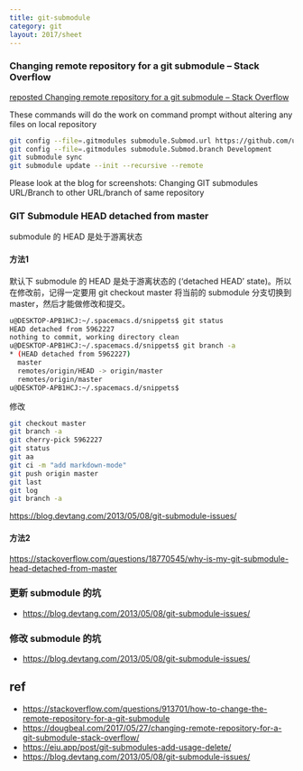 ```yaml
---
title: git-submodule
category: git
layout: 2017/sheet
---
```



### Changing remote repository for a git submodule – Stack Overflow ###

[reposted Changing remote repository for a git submodule – Stack Overflow](https://stackoverflow.com/questions/913701/changing-remote-repository-for-a-git-submodule)

These commands will do the work on command prompt without altering any files on local repository

```bash
git config --file=.gitmodules submodule.Submod.url https://github.com/username/ABC.git
git config --file=.gitmodules submodule.Submod.branch Development
git submodule sync
git submodule update --init --recursive --remote
```

Please look at the blog for screenshots: Changing GIT submodules URL/Branch to other URL/branch of same repository

### GIT Submodule HEAD detached from master

submodule 的 HEAD 是处于游离状态

#### 方法1 ####

默认下 submodule 的 HEAD 是处于游离状态的 (‘detached HEAD’ state)。所以在修改前，记得一定要用 git checkout master 将当前的 submodule 分支切换到 master，然后才能做修改和提交。

```bash
u@DESKTOP-APB1HCJ:~/.spacemacs.d/snippets$ git status
HEAD detached from 5962227
nothing to commit, working directory clean
u@DESKTOP-APB1HCJ:~/.spacemacs.d/snippets$ git branch -a
* (HEAD detached from 5962227)
  master
  remotes/origin/HEAD -> origin/master
  remotes/origin/master
u@DESKTOP-APB1HCJ:~/.spacemacs.d/snippets$
```

修改

```bash
git checkout master
git branch -a
git cherry-pick 5962227
git status
git aa
git ci -m "add markdown-mode"
git push origin master
git last
git log
git branch -a
```

https://blog.devtang.com/2013/05/08/git-submodule-issues/

#### 方法2 ####


https://stackoverflow.com/questions/18770545/why-is-my-git-submodule-head-detached-from-master

### 更新 submodule 的坑 ###

- https://blog.devtang.com/2013/05/08/git-submodule-issues/

### 修改 submodule 的坑 ###

- https://blog.devtang.com/2013/05/08/git-submodule-issues/

## ref
- https://stackoverflow.com/questions/913701/how-to-change-the-remote-repository-for-a-git-submodule
- https://dougbeal.com/2017/05/27/changing-remote-repository-for-a-git-submodule-stack-overflow/
- https://eiu.app/post/git-submodules-add-usage-delete/
- https://blog.devtang.com/2013/05/08/git-submodule-issues/
